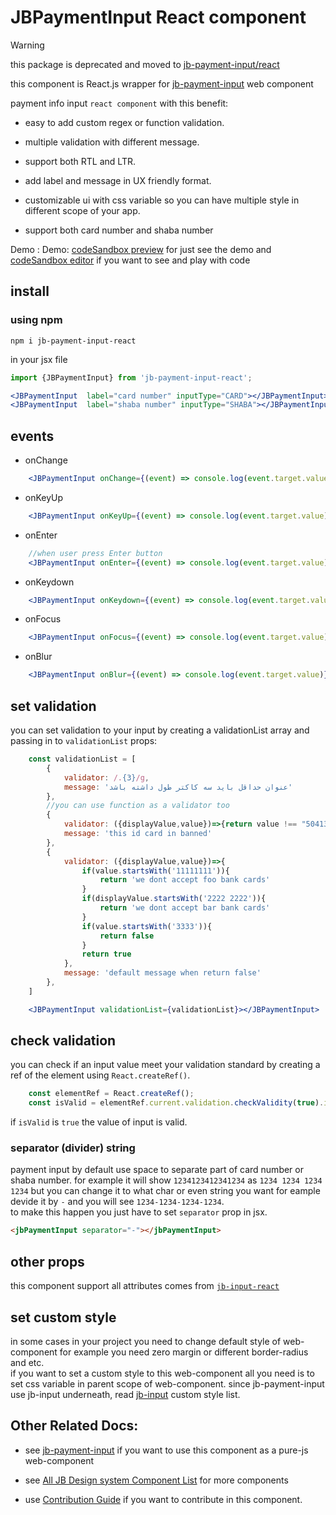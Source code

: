 # JBPaymentInput React component

> [!WARNING]  
> this package is deprecated and moved to [jb-payment-input/react](https://github.com/javadbat/jb-payment-input/tree/main/react)

this component is React.js wrapper for [jb-payment-input](https://www.npmjs.com/package/jb-payment-input) web component

payment info input `react component` with this benefit:

- easy to add custom regex or function validation.

- multiple validation with different message.

- support both RTL and LTR.

- add label and message in UX friendly format.

- customizable ui with css variable so you can have multiple style in different scope of your app.

- support both card number and shaba number

Demo :  Demo: [codeSandbox preview](https://3f63dj.csb.app/samples/jb-payment-input) for just see the demo and [codeSandbox editor](https://codesandbox.io/p/sandbox/jb-design-system-3f63dj?file=%2Fsrc%2Fsamples%2FJBPaymentInput.tsx) if you want to see and play with code

## install

### using npm

``` command
npm i jb-payment-input-react
```
in your jsx file
```js
import {JBPaymentInput} from 'jb-payment-input-react';
```
``` jsx
<JBPaymentInput  label="card number" inputType="CARD"></JBPaymentInput>
<JBPaymentInput  label="shaba number" inputType="SHABA"></JBPaymentInput>
```


## events
- onChange
```jsx 
    <JBPaymentInput onChange={(event) => console.log(event.target.value)}></JBPaymentInput>
```
- onKeyUp
```jsx 
    <JBPaymentInput onKeyUp={(event) => console.log(event.target.value)}></JBPaymentInput>
```
- onEnter
```jsx
    //when user press Enter button
    <JBPaymentInput onEnter={(event) => console.log(event.target.value)}></JBPaymentInput>
```
- onKeydown
```jsx 
    <JBPaymentInput onKeydown={(event) => console.log(event.target.value)}></JBPaymentInput>
```
- onFocus
```jsx 
    <JBPaymentInput onFocus={(event) => console.log(event.target.value)}></JBPaymentInput>
```
- onBlur
```jsx 
    <JBPaymentInput onBlur={(event) => console.log(event.target.value)}></JBPaymentInput>
```



## set validation

you can set validation to your input by creating a validationList array and passing in to `validationList` props:

``` javascript
    const validationList = [
        {
            validator: /.{3}/g,
            message: 'عنوان حداقل باید سه کاکتر طول داشته باشد'
        },
        //you can use function as a validator too
        {
            validator: ({displayValue,value})=>{return value !== "50413731111111"},
            message: 'this id card in banned'
        },
        {
            validator: ({displayValue,value})=>{
                if(value.startsWith('11111111')){
                    return 'we dont accept foo bank cards'
                }
                if(displayValue.startsWith('2222 2222')){
                    return 'we dont accept bar bank cards'
                }
                if(value.startsWith('3333')){
                    return false
                }
                return true
            },
            message: 'default message when return false'
        },
    ]
```
```jsx
    <JBPaymentInput validationList={validationList}></JBPaymentInput>
```

## check validation

you can check if an input value meet your validation standard by creating a ref of the element using `React.createRef()`.
```javascript
    const elementRef = React.createRef();
    const isValid = elementRef.current.validation.checkValidity(true).isAllValid;
```
if `isValid` is `true` the value of input is valid.

### separator (divider) string
payment input by default use space to separate part of card number or shaba number. for example it will show `1234123412341234` as `1234 1234 1234 1234` but you can change it to what char or even string you want for eample devide it by `-` and you will see `1234-1234-1234-1234`.    
to make this happen you just have to set `separator` prop in jsx.
```html
<jbPaymentInput separator="-"></jbPaymentInput>
```

## other props
<!-- TODO: update it -->
this component support all attributes comes from [`jb-input-react`](https://www.npmjs.com/package/jb-input-reacts)


## set custom style

in some cases in your project you need to change default style of web-component for example you need zero margin or different border-radius and etc.    
if you want to set a custom style to this web-component all you need is to set css variable in parent scope of web-component.
since jb-payment-input use jb-input underneath, read [jb-input](https://github.com/javadbat/jb-input) custom style list.

## Other Related Docs:

- see [jb-payment-input](https://github.com/javadbat/jb-payment-input) if you want to use this component as a pure-js web-component

- see [All JB Design system Component List](https://github.com/javadbat/design-system/blob/main/docs/component-list.md) for more components

- use [Contribution Guide](https://github.com/javadbat/design-system/blob/main/docs/contribution-guide.md) if you want to contribute in this component.
